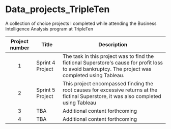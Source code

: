 # Data_projects_TripleTen
A collection of choice projects I completed while attending the Business Intelligence Analysis program at TripleTen


| Project number | Title | Description |
| :-----------: | ----------- |----------- |
| 1 | Sprint 4 Project| The task in this project was to find the fictional Superstore's cause for profit loss to avoid bankruptcy.  The project was completed using Tableau.|
| 2 | Sprint 5 Project| This project encompassed finding the root causes for excessive returns at the fictinal Superstore, it was also completed using Tableau|
| 3 | TBA | Additional content forthcoming|
| 4 | TBA | Additional content forthcoming|
